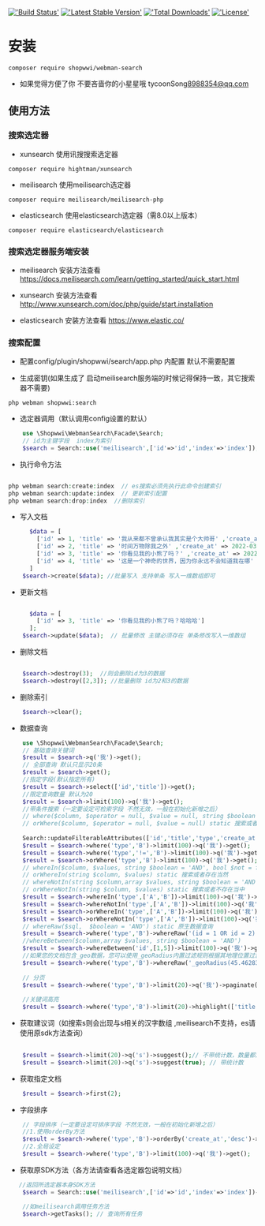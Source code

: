 [!['Build Status'](https://travis-ci.org/shopwwi/webman-search.svg?branch=main)](https://github.com/shopwwi/webman-scout) [!['Latest Stable Version'](https://poser.pugx.org/shopwwi/webman-search/v/stable.svg)](https://packagist.org/packages/shopwwi/webman-search) [!['Total Downloads'](https://poser.pugx.org/shopwwi/webman-search/d/total.svg)](https://packagist.org/packages/shopwwi/webman-search) [!['License'](https://poser.pugx.org/shopwwi/webman-search/license.svg)](https://packagist.org/packages/shopwwi/webman-search)

# 安装

```
composer require shopwwi/webman-search
```

- 如果觉得方便了你 不要吝啬你的小星星哦 tycoonSong<8988354@qq.com>
## 使用方法

### 搜索选定器
- xunsearch 使用讯搜搜索选定器
```
composer require hightman/xunsearch
```
- meilisearch 使用meilisearch选定器
```
composer require meilisearch/meilisearch-php
```
- elasticsearch 使用elasticsearch选定器（需8.0以上版本）
```
composer require elasticsearch/elasticsearch
```
### 搜索选定器服务端安装
- meilisearch 安装方法查看 https://docs.meilisearch.com/learn/getting_started/quick_start.html

- xunsearch 安装方法查看 http://www.xunsearch.com/doc/php/guide/start.installation

- elasticsearch  安装方法查看 https://www.elastic.co/

### 搜索配置

- 配置config/plugin/shopwwi/search/app.php 内配置 默认不需要配置

- 生成密钥(如果生成了 启动meilisearch服务端的时候记得保持一致，其它搜索器不需要)
```
php webman shopwwi:search
```
- 选定器调用（默认调用config设置的默认）
```php
    use \Shopwwi\WebmanSearch\Facade\Search;
    // id为主键字段  index为索引
    $search = Search::use('meilisearch',['id'=>'id','index'=>'index']);
 ```
- 执行命令方法
```php

php webman search:create:index  // es搜索必须先执行此命令创建索引
php webman search:update:index  // 更新索引配置
php webman search:drop:index  //删除索引

 ```
- 写入文档

```php
      $data = [
        ['id' => 1, 'title' => '我从来都不曾承认我其实是个大帅哥' ,'create_at' => 2022-03-24 08:08:08,'type' => 'A'],
        ['id' => 2, 'title' => '时间万物除我之外' ,'create_at' => 2022-03-24 09:08:08,'type' => 'B'],
        ['id' => 3, 'title' => '你看见我的小熊了吗？' ,'create_at' => 2022-03-24 10:08:08,'type' => 'B'],
        ['id' => 4, 'title' => '这是一个神奇的世界，因为你永远不会知道我在哪' ,'create_at' => 2022-03-24 10:08:08,'type' => 'C']
      ]
    $search->create($data); //批量写入 支持单条 写入一维数组即可
 ```

- 更新文档

```php

      $data = [
        ['id' => 3, 'title' => '你看见我的小熊了吗？哈哈哈']
      ];
    $search->update($data);  // 批量修改 主键必须存在 单条修改写入一维数组
 ```

- 删除文档

```php

    $search->destroy(3);  //则会删除id为3的数据
    $search->destroy([2,3]); //批量删除 id为2和3的数据
 ```

- 删除索引

```php
    $search->clear();
 ```

- 数据查询

```php
    use \Shopwwi\WebmanSearch\Facade\Search;
    // 基础查询关键词
    $result = $search->q('我')->get();
    // 全部查询 默认只显示20条
    $result = $search->get();
    //指定字段(默认指定所有)
    $result = $search->select(['id','title'])->get();
    //限定查询数量 默认为20
    $result = $search->limit(100)->q('我')->get();
    //带条件搜索（一定要设定可检索字段 不然无效，一般在初始化新增之后）
    // where($column, $operator = null, $value = null, string $boolean = 'AND') static 搜索
    // orWhere($column, $operator = null, $value = null) static 搜索或者
    
    Search::updateFilterableAttributes(['id','title','type','create_at']);
    $result = $search->where('type','B')->limit(100)->q('我')->get();
    $result = $search->where('type','!=','B')->limit(100)->q('我')->get();
    $result = $search->orWhere('type','B')->limit(100)->q('我')->get();
    // whereIn($column, $values, string $boolean = 'AND', bool $not = false) static 存在当中
    // orWhereIn(string $column, $values) static 搜索或者存在当然
    // whereNotIn(string $column,array $values, string $boolean = 'AND') static 搜索不存在当中
    // orWhereNotIn(string $column, $values) static 搜索或者不存在当中
    $result = $search->whereIn('type',['A','B'])->limit(100)->q('我')->get();
    $result = $search->whereNotIn('type',['A','B'])->limit(100)->q('我')->get();
    $result = $search->orWhereIn('type',['A','B'])->limit(100)->q('我')->get();
    $result = $search->orWhereNotIn('type',['A','B'])->limit(100)->q('我')->get();
    // whereRaw($sql,  $boolean = 'AND') static 原生数据查询
    $result = $search->where('type','B')->whereRaw('(id = 1 OR id = 2)')->limit(100)->q('我')->get();
    //whereBetween($column,array $values, string $boolean = 'AND')
    $result = $search->whereBetween('id',[1,5])->limit(100)->q('我')->get();
    //如果您的文档包含_geo数据，您可以使用_geoRadius内置过滤规则根据其地理位置过滤结果
    $result = $search->where('type','B')->whereRaw('_geoRadius(45.4628328, 9.1076931, 2000)')->limit(100)->q('我')->get();
    
    // 分页
    $result = $search->where('type','B')->limit(20)->q('我')->paginate(\request()->input('page',1));
    
    //关键词高亮
    $result = $search->where('type','B')->limit(20)->highlight(['title'])->q('我')->paginate(\request()->input('page',1));

 ```
- 获取建议词（如搜索s则会出现与s相关的汉字数组 ,meilisearch不支持，es请使用原sdk方法查询）
```php
    
    $result = $search->limit(20)->q('s')->suggest();// 不带统计数，数量都为0
    $result = $search->limit(20)->q('s')->suggest(true); // 带统计数
 ```
- 获取指定文档

```php
    $result = $search->first(2);
 ```

- 字段排序

```php
    // 字段排序（一定要设定可排序字段 不然无效，一般在初始化新增之后） 
    //1.使用orderBy方法
    $result = $search->where('type','B')->orderBy('create_at','desc')->orderBy('id')->limit(100)->q('我')->get();
    //2.全局设定
    $result = $search->where('type','B')->limit(100)->q('我')->get();
 ```

- 获取原SDK方法（各方法请查看各选定器包说明文档）
```php
   //返回所选定器本身SDK方法
    $search = Search::use('meilisearch',['id'=>'id','index'=>'index'])->us();

    //如meilisearch调用任务方法
    $search->getTasks(); // 查询所有任务
```